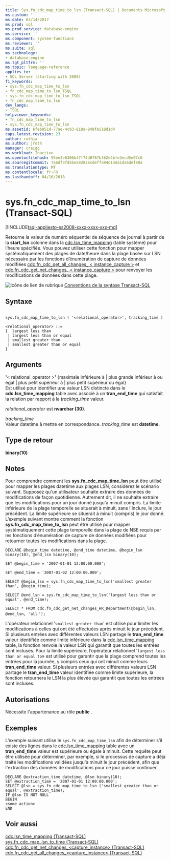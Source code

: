 ```yaml
---
title: Sys.fn_cdc_map_time_to_lsn (Transact-SQL) | Documents Microsoft
ms.custom: ''
ms.date: 03/14/2017
ms.prod: sql
ms.prod_service: database-engine
ms.service: ''
ms.component: system-functions
ms.reviewer: ''
ms.suite: sql
ms.technology:
- database-engine
ms.tgt_pltfrm: ''
ms.topic: language-reference
applies_to:
- SQL Server (starting with 2008)
f1_keywords:
- sys.fn_cdc_map_time_to_lsn
- fn_cdc_map_time_to_lsn_TSQL
- sys.fn_cdc_map_time_to_lsn_TSQL
- fn_cdc_map_time_to_lsn
dev_langs:
- TSQL
helpviewer_keywords:
- fn_cdc_map_time_to_lsn
- sys.fn_cdc_map_time_to_lsn
ms.assetid: 6feb051d-77ae-4c93-818a-849fe518d1d4
caps.latest.revision: 23
author: rothja
ms.author: jroth
manager: craigg
ms.workload: Inactive
ms.openlocfilehash: 95ee3e6306b47f74d0787bf62e4bfe3ecd5e07c6
ms.sourcegitcommit: 7a6df3fd5bea9282ecdeffa94d13ea1da6def80a
ms.translationtype: MT
ms.contentlocale: fr-FR
ms.lasthandoff: 04/16/2018
---
```

# <a name="sysfncdcmaptimetolsn-transact-sql"></a>sys.fn_cdc_map_time_to_lsn (Transact-SQL)
[!INCLUDE[tsql-appliesto-ss2008-xxxx-xxxx-xxx-md](../../includes/tsql-appliesto-ss2008-xxxx-xxxx-xxx-md.md)]

  Retourne la valeur de numéro séquentiel de séquence de journal à partir de la **start_lsn** colonne dans la [cdc.lsn_time_mapping](../../relational-databases/system-tables/cdc-lsn-time-mapping-transact-sql.md) (table système) pour l’heure spécifiée. Vous pouvez utiliser cette fonction pour mapper systématiquement des plages de date/heure dans la plage basée sur LSN nécessaire par les fonctions d’énumération de capture de données modifiées [cdc.fn_cdc_get_all_changes_ < instance_capture >](../../relational-databases/system-functions/cdc-fn-cdc-get-all-changes-capture-instance-transact-sql.md) et [cdc.fn_cdc_get_net_changes_ < instance_capture >](../../relational-databases/system-functions/cdc-fn-cdc-get-net-changes-capture-instance-transact-sql.md) pour renvoyer les modifications de données dans cette plage.  
  
 ![Icône de lien de rubrique](../../database-engine/configure-windows/media/topic-link.gif "Icône lien de rubrique") [Conventions de la syntaxe Transact-SQL](../../t-sql/language-elements/transact-sql-syntax-conventions-transact-sql.md)  
  
## <a name="syntax"></a>Syntaxe  
  
```  
  
sys.fn_cdc_map_time_to_lsn ( '<relational_operator>', tracking_time )  
  
<relational_operator> ::=  
{  largest less than  
 | largest less than or equal  
 | smallest greater than  
 | smallest greater than or equal  
}  
```  
  
## <a name="arguments"></a>Arguments  
 **'**< relational_operator >**'** {maximale inférieure à | plus grande inférieur à ou égal | plus petit supérieur à | plus petit supérieur ou égal}  
 Est utilisé pour identifier une valeur LSN distincte dans le **cdc.lsn_time_mapping** table avec associé à un **tran_end_time** qui satisfait la relation par rapport à la *tracking_time* valeur.  
  
 *relational_operator* est **nvarchar (30)**.  
  
 *tracking_time*  
 Valeur datetime à mettre en correspondance. *tracking_time* est **datetime**.  
  
## <a name="return-type"></a>Type de retour  
 **binary(10)**  
  
## <a name="remarks"></a>Notes  
 Pour comprendre comment les **sys.fn_cdc_map_time_lsn** peut être utilisé pour mapper les plages datetime aux plages LSN, considérez le scénario suivant. Supposez qu'un utilisateur souhaite extraire des données de modifications de façon quotidienne. Autrement dit, il ne souhaite extraire que les modifications pour un jour donné jusqu'à minuit compris. La limite inférieure de la plage temporelle se situerait à minuit, sans l'inclure, le jour précédent. La limite supérieure se situerait à minuit (compris) le jour donné. L’exemple suivant montre comment la fonction **sys.fn_cdc_map_time_to_lsn** peut être utilisé pour mapper systématiquement cette plage temporelle dans la plage de NSE requis par les fonctions d’énumération de capture de données modifiées pour retourner toutes les modifications dans la plage.  
  
 `DECLARE @begin_time datetime, @end_time datetime, @begin_lsn binary(10), @end_lsn binary(10);`  
  
 `SET @begin_time = '2007-01-01 12:00:00.000';`  
  
 `SET @end_time = '2007-01-02 12:00:00.000';`  
  
 `SELECT @begin_lsn = sys.fn_cdc_map_time_to_lsn('smallest greater than', @begin_time);`  
  
 `SELECT @end_lsn = sys.fn_cdc_map_time_to_lsn('largest less than or equal', @end_time);`  
  
 `SELECT * FROM cdc.fn_cdc_get_net_changes_HR_Department(@begin_lsn, @end_lsn, 'all` `');`  
  
 L'opérateur relationnel '`smallest greater than`' est utilisé pour limiter les modifications à celles qui ont été effectuées après minuit le jour précédent. Si plusieurs entrées avec différentes valeurs LSN partage le **tran_end_time** valeur identifiée comme limite inférieure dans la [cdc.lsn_time_mapping](../../relational-databases/system-tables/cdc-lsn-time-mapping-transact-sql.md) table, la fonction renvoie la valeur LSN qui garantit que toutes les entrées sont incluses. Pour la limite supérieure, l’opérateur relationnel '`largest less than or equal to`» est utilisé pour garantir que la plage comprend toutes les entrées pour la journée, y compris ceux qui ont minuit comme leurs **tran_end_time** valeur. Si plusieurs entrées avec différentes valeurs LSN partage le **tran_end_time** valeur identifiée comme limite supérieure, la fonction retournera le LSN la plus élevée qui garantit que toutes les entrées sont incluses.  
  
## <a name="permissions"></a>Autorisations  
 Nécessite l'appartenance au rôle **public** .  
  
## <a name="examples"></a>Exemples  
 L’exemple suivant utilise le `sys.fn_cdc_map_time_lsn` afin de déterminer s’il existe des lignes dans le [cdc.lsn_time_mapping](../../relational-databases/system-tables/cdc-lsn-time-mapping-transact-sql.md) table avec un **tran_end_time** valeur est supérieure ou égale à minuit. Cette requête peut être utilisée pour déterminer, par exemple, si le processus de capture a déjà traité les modifications validées jusqu'à minuit le jour précédent, afin que l'extraction des données de modifications pour ce jour puisse continuer.  
  
```  
DECLARE @extraction_time datetime, @lsn binary(10);  
SET @extraction_time = '2007-01-01 12:00:00.000';  
SELECT @lsn = sys.fn_cdc_map_time_to_lsn ('smallest greater than or equal', @extraction_time);  
IF @lsn IS NOT NULL  
BEGIN  
<some action>  
END  
```  
  
## <a name="see-also"></a>Voir aussi  
 [cdc.lsn_time_mapping &#40;Transact-SQL&#41;](../../relational-databases/system-tables/cdc-lsn-time-mapping-transact-sql.md)   
 [sys.fn_cdc_map_lsn_to_time &#40;Transact-SQL&#41;](../../relational-databases/system-functions/sys-fn-cdc-map-lsn-to-time-transact-sql.md)   
 [cdc.fn_cdc_get_net_changes_&#60;capture_instance&#62; &#40;Transact-SQL&#41;](../../relational-databases/system-functions/cdc-fn-cdc-get-net-changes-capture-instance-transact-sql.md)   
 [cdc.fn_cdc_get_all_changes_&#60;capture_instance&#62;  &#40;Transact-SQL&#41;](../../relational-databases/system-functions/cdc-fn-cdc-get-all-changes-capture-instance-transact-sql.md)  
  
  
